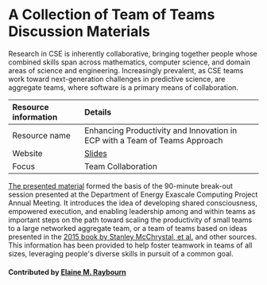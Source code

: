 # A Collection of Team of Teams Discussion Materials

<!--- deck start --->
Research in CSE is inherently collaborative, bringing together people whose combined skills span across mathematics, computer science, and domain areas of science and engineering. Increasingly prevalent, as CSE teams work toward next-generation challenges in predictive science, are aggregate teams, where software is a primary means of collaboration.
<!--- deck end --->

Resource information | Details 
:--- | :--- 
Resource name | Enhancing Productivity and Innovation in ECP with a Team of Teams Approach
Website | [Slides](https://doi.org/10.6084/m9.figshare.6151097)
Focus | Team Collaboration


[The presented material](https://doi.org/10.6084/m9.figshare.6151097) formed the basis of the 90-minute break-out session presented at the Department of Energy Exascale Computing Project Annual Meeting. It introduces the idea of developing shared consciousness, empowered execution, and enabling leadership among and within teams as important steps on the path toward scaling the productivity of small teams to a large networked aggregate team, or a team of teams based on ideas presented in the [2015 book by Stanley McChrystal, et al.](https://www.amazon.com/Team-Teams-Rules-Engagement-Complex/dp/1591847486 "Team of Teams: New Rules of Engagement for a Complex World") and other sources. This information has been provided to help foster teamwork in teams of all sizes, leveraging people's diverse skills in pursuit of a common goal.

#### Contributed by [Elaine M. Raybourn](https://github.com/elaineraybourn "Elaine Raybourn GitHub Profile")

<!---
Publish: yes
Categories: collaboration
Topics: strategies for more effective teams
Level: 2
Prerequisites: defaults
Aggregate: subresource
--->
